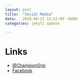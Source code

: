 ```yaml
---
layout: post
title:  "Social Media"
date:   2020-08-22 12:52:09 -0400
categories: jekyll update

---
```

# Links
 * [@ChampionGrip](https://twitter.com/championgrip)
 * [Facebook](https://www.facebook.com/Champion-Grip-Bowls-Spray-Polish-280675745629906/)
